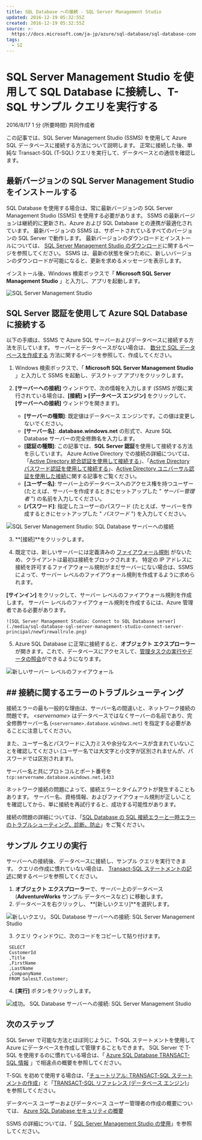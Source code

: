 ```yaml
---
title: SQL Database への接続 - SQL Server Management Studio
updated: 2016-12-19 05:32:55Z
created: 2016-12-19 05:32:55Z
source: >-
  https://docs.microsoft.com/ja-jp/azure/sql-database/sql-database-connect-query-ssms
tags:
  - SI
---
```


# SQL Server Management Studio を使用して SQL Database に接続し、T-SQL サンプル クエリを実行する

 2016/8/17 1 分 (所要時間) 共同作成者

この記事では、SQL Server Management Studio (SSMS) を使用して Azure SQL データベースに接続する方法について説明します。 正常に接続した後、単純な Transact-SQL (T-SQL) クエリを実行して、データベースとの通信を確認します。

## 最新バージョンの SQL Server Management Studio をインストールする

SQL Database を使用する場合は、常に最新バージョンの SQL Server Management Studio (SSMS) を使用する必要があります。 SSMS の最新バージョンは継続的に更新され、Azure および SQL Database との連携が最適化されています。 最新バージョンの SSMS は、サポートされているすべてのバージョンの SQL Server で動作します。 最新バージョンのダウンロードとインストールについては、 [SQL Server Management Studio のダウンロード](https://msdn.microsoft.com/library/mt238290.aspx)に関するページを参照してください。 SSMS は、最新の状態を保つために、新しいバージョンのダウンロードが可能になると、更新を求めるメッセージを表示します。

インストール後、Windows 検索ボックスで「 **Microsoft SQL Server Management Studio** 」と入力し、アプリを起動します。

 ![SQL Server Management Studio](../_resources/7702dcdfcc4dfb11e9cec4469739a481.png)

## SQL Server 認証を使用して Azure SQL Database に接続する

以下の手順は、SSMS で Azure SQL サーバーおよびデータベースに接続する方法を示しています。 サーバーとデータベースがない場合は、 [数分で SQL データベースを作成する](https://docs.microsoft.com/ja-jp/azure/sql-database/sql-database-get-started) 方法に関するページを参照して、作成してください。

1. Windows 検索ボックスで、「 **Microsoft SQL Server Management Studio** 」と入力して SSMS を起動し、デスクトップ アプリをクリックします。

2. **[サーバーへの接続]** ウィンドウで、次の情報を入力します (SSMS が既に実行されている場合は、**[接続] > [データベース エンジン]** をクリックして、**[サーバーへの接続]** ウィンドウを開きます)。

    - **[サーバーの種類]**: 既定値はデータベース エンジンです。この値は変更しないでください。
    - **[サーバー名]**: *<servername>*.**database.windows.net** の形式で、Azure SQL Database サーバーの完全修飾名を入力します。
    - **[認証の種類]**: この記事では、**SQL Server 認証**を使用して接続する方法を示しています。 Azure Active Directory での接続の詳細については、「[Active Directory 統合認証を使用して接続する](https://docs.microsoft.com/ja-jp/azure/sql-database/sql-database-aad-authentication#connect-using-active-directory-integrated-authentication)」、「[Active Directory パスワード認証を使用して接続する](https://docs.microsoft.com/ja-jp/azure/sql-database/sql-database-aad-authentication#connect-using-active-directory-password-authentication)」、[Active Directory ユニバーサル認証を使用した接続](https://docs.microsoft.com/ja-jp/azure/sql-database/sql-database-ssms-mfa-authentication)に関する記事をご覧ください。
    - **[ユーザー名]**: サーバー上のデータベースへのアクセス権を持つユーザー (たとえば、サーバーを作成するときにセットアップした " *サーバー管理者* ") の名前を入力してください。
    - **[パスワード]**: 指定したユーザーのパスワード (たとえば、サーバーを作成するときにセットアップした " *パスワード* ") を入力してください。

![SQL Server Management Studio: SQL Database サーバーへの接続](../_resources/ee8c0f500dc01e057b45b43aacd72059.png)

3. **[接続]**をクリックします。

4. 既定では、新しいサーバーには定義済みの [ファイアウォール規則](https://docs.microsoft.com/ja-jp/azure/sql-database/sql-database-firewall-configure) がないため、クライアントは最初は接続をブロックされます。 特定の IP アドレスに接続を許可するファイアウォール規則がまだサーバーにない場合は、SSMS によって、サーバー レベルのファイアウォール規則を作成するように求められます。

 **[サインイン]** をクリックして、サーバー レベルのファイアウォール規則を作成します。 サーバー レベルのファイアウォール規則を作成するには、Azure 管理者である必要があります。

`![SQL Server Management Studio: Connect to SQL Database server](./media/sql-database-sql-server-management-studio-connect-server-principal/newfirewallrule.png)`

5. Azure SQL Database に正常に接続すると、**オブジェクト エクスプローラー**が開きます。これで、データベースにアクセスして、[管理タスクの実行やデータの照会](https://docs.microsoft.com/ja-jp/azure/sql-database/sql-database-manage-azure-ssms)ができるようになります。

![新しいサーバー レベルのファイアウォール](../_resources/23951f08a9254ad333b1f1702158056a.png)

## ## 接続に関するエラーのトラブルシューティング

接続エラーの最も一般的な理由は、サーバー名の間違いと、ネットワーク接続の問題です。 <*servername*> はデータベースではなくサーバーの名前であり、完全修飾サーバー名 (`<servername>.database.windows.net`) を指定する必要があることに注意してください。

また、ユーザー名とパスワードに入力ミスや余分なスペースが含まれていないことを確認してください (ユーザー名では大文字と小文字が区別されませんが、パスワードでは区別されます)。

サーバー名と共にプロトコルとポート番号を `tcp:servername.database.windows.net,1433`

ネットワーク接続の問題によって、接続エラーとタイムアウトが発生することもあります。 サーバー名、資格情報、およびファイアウォール規則が正しいことを確認してから、単に接続を再試行すると、成功する可能性があります。

接続の問題の詳細については、「[SQL Database の SQL 接続エラーと一時エラーのトラブルシューティング、診断、防止](https://docs.microsoft.com/ja-jp/azure/sql-database/sql-database-connectivity-issues)」をご覧ください。

## サンプル クエリの実行

サーバーへの接続後、データベースに接続し、サンプル クエリを実行できます。 クエリの作成に慣れていない場合は、 [Transact-SQL ステートメントの記述](https://msdn.microsoft.com/library/ms365303.aspx)に関するページを参照してください。

1. **オブジェクト エクスプローラー**で、サーバー上のデータベース (**AdventureWorks** サンプル データベースなど) に移動します。
2. データベースを右クリックし、 **[新しいクエリ]**を選択します。

![新しいクエリ。 SQL Database サーバーへの接続: SQL Server Management Studio](../_resources/fd88ffa4e8e11ab19a75a7de7ecd6f57.png)

3. クエリ ウィンドウに、次のコードをコピーして貼り付けます。

```
 SELECT
 CustomerId
 ,Title
 ,FirstName
 ,LastName
 ,CompanyName
 FROM SalesLT.Customer;
```

4. **[実行]** ボタンをクリックします。

![成功。 SQL Database サーバーへの接続: SQL Server Management Studio](../_resources/5b69f102d5320425cc34f97950ed7918.png)

## 次のステップ

SQL Server で可能な方法とほぼ同じように、T-SQL ステートメントを使用して Azure にデータベースを作成して管理することもできます。 SQL Server で T-SQL を使用するのに慣れている場合は、「 [Azure SQL Database TRANSACT-SQL 情報](https://docs.microsoft.com/ja-jp/azure/sql-database/sql-database-transact-sql-information) 」で相違点の概要を参照してください。

T-SQL を初めて使用する場合は、「[チュートリアル: TRANSACT-SQL ステートメントの作成](https://msdn.microsoft.com/library/ms365303.aspx)」と「[TRANSACT-SQL リファレンス (データベース エンジン)](https://msdn.microsoft.com/library/bb510741.aspx)」を参照してください。

データベース ユーザーおよびデータベース ユーザー管理者の作成の概要については、 [Azure SQL Database セキュリティの概要](https://docs.microsoft.com/ja-jp/azure/sql-database/sql-database-get-started-security)

SSMS の詳細については、「 [SQL Server Management Studio の使用](https://msdn.microsoft.com/library/ms174173.aspx)」を参照してください。